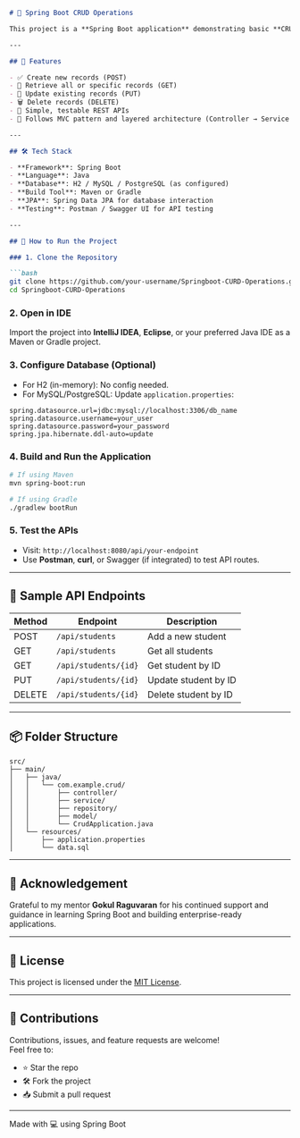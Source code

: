 ```markdown
# 🌱 Spring Boot CRUD Operations

This project is a **Spring Boot application** demonstrating basic **CRUD (Create, Read, Update, Delete)** operations using Spring MVC, Spring Data JPA, and a relational database. It serves as a practical implementation of RESTful services with proper API design and layered architecture.

---

## 📌 Features

- ✅ Create new records (POST)
- 📄 Retrieve all or specific records (GET)
- 🔄 Update existing records (PUT)
- 🗑️ Delete records (DELETE)
- 🧪 Simple, testable REST APIs
- 🎯 Follows MVC pattern and layered architecture (Controller → Service → Repository)

---

## 🛠️ Tech Stack

- **Framework**: Spring Boot
- **Language**: Java
- **Database**: H2 / MySQL / PostgreSQL (as configured)
- **Build Tool**: Maven or Gradle
- **JPA**: Spring Data JPA for database interaction
- **Testing**: Postman / Swagger UI for API testing

---

## 🚀 How to Run the Project

### 1. Clone the Repository

```bash
git clone https://github.com/your-username/Springboot-CURD-Operations.git
cd Springboot-CURD-Operations
```

### 2. Open in IDE

Import the project into **IntelliJ IDEA**, **Eclipse**, or your preferred Java IDE as a Maven or Gradle project.

### 3. Configure Database (Optional)

- For H2 (in-memory): No config needed.
- For MySQL/PostgreSQL: Update `application.properties`:

```properties
spring.datasource.url=jdbc:mysql://localhost:3306/db_name
spring.datasource.username=your_user
spring.datasource.password=your_password
spring.jpa.hibernate.ddl-auto=update
```

### 4. Build and Run the Application

```bash
# If using Maven
mvn spring-boot:run

# If using Gradle
./gradlew bootRun
```

### 5. Test the APIs

- Visit: `http://localhost:8080/api/your-endpoint`
- Use **Postman**, **curl**, or Swagger (if integrated) to test API routes.

---

## 🔄 Sample API Endpoints

| Method | Endpoint               | Description           |
|--------|------------------------|-----------------------|
| POST   | `/api/students`        | Add a new student     |
| GET    | `/api/students`        | Get all students      |
| GET    | `/api/students/{id}`   | Get student by ID     |
| PUT    | `/api/students/{id}`   | Update student by ID  |
| DELETE | `/api/students/{id}`   | Delete student by ID  |

---

## 📦 Folder Structure

```
src/
├── main/
│   ├── java/
│   │   └── com.example.crud/
│   │       ├── controller/
│   │       ├── service/
│   │       ├── repository/
│   │       ├── model/
│   │       └── CrudApplication.java
│   └── resources/
│       ├── application.properties
│       └── data.sql
```

---

## 🙌 Acknowledgement

Grateful to my mentor **Gokul Raguvaran** for his continued support and guidance in learning Spring Boot and building enterprise-ready applications.

---

## 📄 License

This project is licensed under the [MIT License](LICENSE).

---

## 🤝 Contributions

Contributions, issues, and feature requests are welcome!  
Feel free to:
- ⭐ Star the repo
- 🛠️ Fork the project
- 📥 Submit a pull request

---

Made with 💻 using Spring Boot
```
